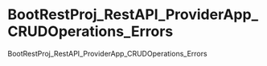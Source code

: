 # BootRestProj_RestAPI_ProviderApp_CRUDOperations_Errors
BootRestProj_RestAPI_ProviderApp_CRUDOperations_Errors
